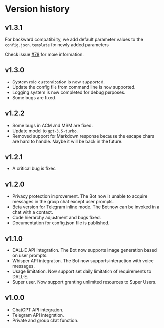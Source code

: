 # Version history

## v1.3.1

For backward compatibility, we add default parameter values to the `config.json.template` for newly added parameters.

Check issue [#78](https://github.com/flynnoct/chatgpt-telegram-bot/issues/78) for more information.

## v1.3.0

- System role customization is now supported.
- Update the config file from command line is now supported.
- Logging system is now completed for debug purposes.
- Some bugs are fixed.

## v1.2.2

- Some bugs in ACM and MSM are fixed.
- Update model to `gpt-3.5-turbo`.
- Removed support for Markdown response because the escape chars are hard to handle. Maybe it will be back in the future.

## v1.2.1

- A critical bug is fixed.

## v1.2.0

- Privacy protection improvement. The Bot now is unable to acquire messages in the group chat except user prompts.
- Beta version for Telegram inline mode. The Bot now can be invoked in a chat with a contact.
- Code hierarchy adjustment and bugs fixed.
- Documentation for config.json file is published.

## v1.1.0

- DALL·E API integration. The Bot now supports image generation based on user prompts.
- Whisper API integration. The Bot now supports interaction with voice messages.
- Usage limitation. Now support set daily limitation of requirements to DALL·E.
- Super user. Now support granting unlimited resources to Super Users.

## v1.0.0

- ChatGPT API integration.
- Telegram API integration.
- Private and group chat function.
